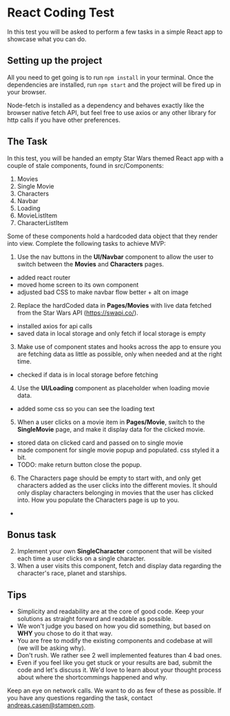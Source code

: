 # React Coding Test

In this test you will be asked to perform a few tasks in a simple React app to showcase what you can do.

##	Setting up the project

All you need to get going is to run ```npm install``` in your terminal.
Once the dependencies are installed, run ```npm start``` and the project will be fired up in your browser.

Node-fetch is installed as a dependency and behaves exactly like the browser native fetch API, but feel free to use axios or any other library for http calls if you have other preferences.

##	The Task

In this test, you will be handed an empty Star Wars themed React app with a couple of stale components, found in src/Components:

1. Movies
2. Single Movie
3. Characters
4. Navbar
5. Loading
6. MovieListItem
7. CharacterListItem

Some of these components hold a hardcoded data object that they render into view. Complete the following tasks to achieve MVP:

1. Use the nav buttons in the **UI/Navbar** component to allow the user to switch between the **Movies** and **Characters** pages.
 - added react router
 - moved home screen to its own component
 - adjusted bad CSS to make navbar flow better + alt on image

2. Replace the hardCoded data in **Pages/Movies** with live data fetched from the Star Wars API (https://swapi.co/).
- installed axios for api calls
- saved data in local storage and only fetch if local storage is empty

3. Make use of component states and hooks across the app to ensure you are fetching data as little as possible, only when needed and at the right time.
- checked if data is in local storage before fetching

4. Use the **UI/Loading** component as placeholder when loading movie data.
- added some css so you can see the loading text

5. When a user clicks on a movie item in **Pages/Movie**, switch to the **SingleMovie** page, and make it display data for the clicked movie.
- stored data on clicked card and passed on to single movie
- made component for single movie popup and populated. css styled it a bit.
- TODO: make return button close the popup.

6. The Characters page should be empty to start with, and only get characters added as the user clicks into the different movies. It should only display characters belonging in movies that the user has clicked into. How you populate the Characters page is up to you.
-

##	Bonus task

2. Implement your own **SingleCharacter** component that will be visited each time a user clicks on a single character.
3. When a user visits this component, fetch and display data regarding the character's race, planet and starships.

## Tips

* Simplicity and readability are at the core of good code. Keep your solutions as straight forward and readable as possible.
* We won't judge you based on how you did something, but based on **WHY** you chose to do it that way.
* You are free to modify the existing components and codebase at will (we will be asking why).
* Don't rush. We rather see 2 well implemented features than 4 bad ones.
* Even if you feel like you get stuck or your results are bad, submit the code and let's discuss it. We'd love to learn about your thought process about where the shortcommings happened and why.

Keep an eye on network calls. We want to do as few of these as possible.
If you have any questions regarding the task, contact andreas.casen@stampen.com.
